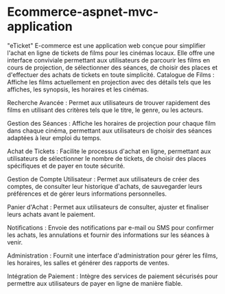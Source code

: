 # Ecommerce-aspnet-mvc-application
"eTicket" E-commerce est une application web conçue pour simplifier l'achat en ligne de tickets de films pour les cinémas locaux. Elle offre une interface conviviale permettant aux utilisateurs de parcourir les films en cours de projection, de sélectionner des séances, de choisir des places et d'effectuer des achats de tickets en toute simplicité.
Catalogue de Films : Affiche les films actuellement en projection avec des détails tels que les affiches, les synopsis, les horaires et les cinémas.

Recherche Avancée : Permet aux utilisateurs de trouver rapidement des films en utilisant des critères tels que le titre, le genre, ou les acteurs.

Gestion des Séances : Affiche les horaires de projection pour chaque film dans chaque cinéma, permettant aux utilisateurs de choisir des séances adaptées à leur emploi du temps.

Achat de Tickets : Facilite le processus d'achat en ligne, permettant aux utilisateurs de sélectionner le nombre de tickets, de choisir des places spécifiques et de payer en toute sécurité.

Gestion de Compte Utilisateur : Permet aux utilisateurs de créer des comptes, de consulter leur historique d'achats, de sauvegarder leurs préférences et de gérer leurs informations personnelles.

Panier d'Achat : Permet aux utilisateurs de consulter, ajuster et finaliser leurs achats avant le paiement.

Notifications : Envoie des notifications par e-mail ou SMS pour confirmer les achats, les annulations et fournir des informations sur les séances à venir.

Administration : Fournit une interface d'administration pour gérer les films, les horaires, les salles et générer des rapports de ventes.

Intégration de Paiement : Intègre des services de paiement sécurisés pour permettre aux utilisateurs de payer en ligne de manière fiable.
